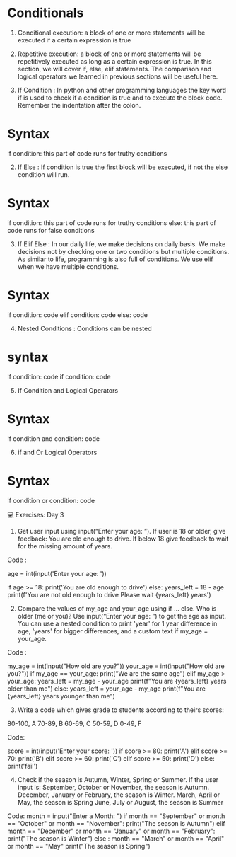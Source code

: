 #                                                                                 Conditionals 
1. Conditional execution: a block of one or more statements will be executed if a certain expression is true
2. Repetitive execution: a block of one or more statements will be repetitively executed as long as a certain expression is true. In this section, we will cover if, else, elif statements. The comparison and logical operators we learned in previous sections will be useful here.

1. If Condition :
In python and other programming languages the key word if is used to check if a condition is true and to execute the block code. Remember the indentation after the colon.

# Syntax
if condition:
    this part of code runs for truthy conditions

2. If Else : 
If condition is true the first block will be executed, if not the else condition will run.

# Syntax
if condition:
    this part of code runs for truthy conditions
else:
     this part of code runs for false conditions

3. If Elif Else :
In our daily life, we make decisions on daily basis. We make decisions not by checking one or two conditions but multiple conditions. As similar to life, programming is also full of conditions. We use elif when we have multiple conditions.

# Syntax
if condition:
    code
elif condition:
    code
else:
    code

4. Nested Conditions :
Conditions can be nested

# syntax
if condition:
    code
    if condition:
    code

5. If Condition and Logical Operators

# Syntax
if condition and condition:
    code

6. if and Or Logical Operators
# Syntax
if condition or condition:
    code

💻 Exercises: Day 3

1. Get user input using input(“Enter your age: ”). If user is 18 or older, give feedback: You are old enough to drive. If below 18 give feedback to wait for the missing amount of years. 

Code :

age = int(input('Enter your age: '))

if age >= 18:
    print('You are old enough to drive')
else:
    years_left = 18 - age
    print(f'You are not old enough to drive Please wait {years_left} years')

2. Compare the values of my_age and your_age using if … else. Who is older (me or you)? Use input(“Enter your age: ”) to get the age as input. You can use a nested condition to print 'year' for 1 year difference in age, 'years' for bigger differences, and a custom text if my_age = your_age.

Code :

my_age = int(input("How old are you?"))
your_age = int(input("How old are you?"))
if my_age == your_age:
    print("We are the same age")
elif my_age > your_age:
    years_left = my_age - your_age
    print(f"You are {years_left} years older than me")
else:
    years_left = your_age - my_age
    print(f"You are {years_left} years younger than me")

3. Write a code which gives grade to students according to theirs scores:

80-100, A
70-89, B
60-69, C
50-59, D
0-49, F

Code:

score = int(input('Enter your score: '))
if score >= 80:
    print('A')
elif score >= 70:
    print('B')
elif score >= 60:
    print('C')
elif score >= 50:
    print('D')
else:
    print('fail')


4. Check if the season is Autumn, Winter, Spring or Summer. If the user input is: September, October or November, the season is Autumn. December, January or February, the season is Winter. March, April or May, the season is Spring June, July or August, the season is Summer

Code:
month = input("Enter a Month: ")
if month == "September" or month == "October" or month == "November":
    print("The season is Autumn")
elif month == "December" or month == "January" or month == "February":
    print("The season is Winter")
else :
    month == "March" or month == "April" or month == "May"
    print("The season is Spring")

